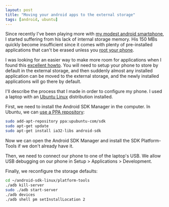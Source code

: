 ```yaml
---
layout: post
title: "Moving your android apps to the external storage"
tags: [android, ubuntu]
---
```


Since recently I've been playing more with [my modest android smartphone](http://en.wikipedia.org/wiki/HTC_Wildfire_S), I started suffering from his lack of internal storage memory. His 150 MBs quickly become insufficient since it comes with plenty of pre-installed applications that can't be erased unless you [root your phone](http://en.wikipedia.org/wiki/Android_rooting).

I was looking for an easier way to make more room for applications when I found this [excellent howto](http://www.howtogeek.com/114667/how-to-install-android-apps-to-the-sd-card-by-default-move-almost-any-app-to-the-sd-card/). You will need to setup your phone to store by default in the external storage, and then suddenly almost any installed application can be moved to the external storage, and the newly installed applications will go there by default.

I'll describe the process that I made in order to configure my phone. I used a laptop with an [Ubuntu Linux](http://www.ubuntu.com/) distribution installed.

First, we need to install the Android SDK Manager in the computer. In Ubuntu, we can [use a PPA repository](http://www.upubuntu.com/2012/07/install-android-sdk-manager-revision-20.html):

```bash
sudo add-apt-repository ppa:upubuntu-com/sdk
sudo apt-get update
sudo apt-get install ia32-libs android-sdk
```

Now we can open the Android SDK Manager and install the SDK Platform-Tools if we don't already have it.

Then, we need to connect our phone to one of the laptop's USB. We allow USB debugging on our phone in Setup > Applications > Development.

Finally, we reconfigure the storage defaults:

```bash
cd ~/android-sdk-linux/platform-tools
./adb kill-server
sudo ./adb start-server
./adb devices
./adb shell pm setInstallLocation 2
```
